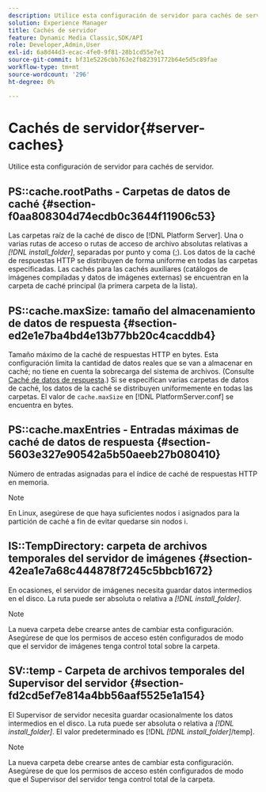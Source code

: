 ```yaml
---
description: Utilice esta configuración de servidor para cachés de servidor.
solution: Experience Manager
title: Cachés de servidor
feature: Dynamic Media Classic,SDK/API
role: Developer,Admin,User
exl-id: 6a8d44d3-ecac-4fe0-9f81-28b1cd55e7e1
source-git-commit: bf31e5226cbb763e2fb82391772b64e5d5c89fae
workflow-type: tm+mt
source-wordcount: '296'
ht-degree: 0%

---
```


# Cachés de servidor{#server-caches}

Utilice esta configuración de servidor para cachés de servidor.

## PS::cache.rootPaths - Carpetas de datos de caché {#section-f0aa808304d74ecdb0c3644f11906c53}

Las carpetas raíz de la caché de disco de [!DNL Platform Server]. Una o varias rutas de acceso o rutas de acceso de archivo absolutas relativas a *[!DNL install_folder]*, separadas por punto y coma (;). Los datos de la caché de respuestas HTTP se distribuyen de forma uniforme en todas las carpetas especificadas. Las cachés para las cachés auxiliares (catálogos de imágenes compiladas y datos de imágenes externas) se encuentran en la carpeta de caché principal (la primera carpeta de la lista).

## PS::cache.maxSize: tamaño del almacenamiento de datos de respuesta {#section-ed2e1e7ba4bd4e13b77bb20c4cacddb4}

Tamaño máximo de la caché de respuestas HTTP en bytes. Esta configuración limita la cantidad de datos reales que se van a almacenar en caché; no tiene en cuenta la sobrecarga del sistema de archivos. (Consulte [Caché de datos de respuesta](../../../../is-api/image-serving-api-ref/c-configuration-and-administration/c-data-caches/c-response-data-cache.md#concept-81ea996c242441f2a69f7e9d9b3a29ca).) Si se especifican varias carpetas de datos de caché, los datos de la caché se distribuyen uniformemente en todas las carpetas. El valor de `cache.maxSize` en [!DNL PlatformServer.conf] se encuentra en bytes.

## PS::cache.maxEntries - Entradas máximas de caché de datos de respuesta {#section-5603e327e90542a5b50aeeb27b080410}

Número de entradas asignadas para el índice de caché de respuestas HTTP en memoria.

>[!NOTE]
>
>En Linux, asegúrese de que haya suficientes nodos i asignados para la partición de caché a fin de evitar quedarse sin nodos i.

## IS::TempDirectory: carpeta de archivos temporales del servidor de imágenes {#section-42ea1e7a68c444878f7245c5bbcb1672}

En ocasiones, el servidor de imágenes necesita guardar datos intermedios en el disco. La ruta puede ser absoluta o relativa a *[!DNL install_folder]*.

>[!NOTE]
>
>La nueva carpeta debe crearse antes de cambiar esta configuración. Asegúrese de que los permisos de acceso estén configurados de modo que el servidor de imágenes tenga control total sobre la carpeta.

## SV::temp - Carpeta de archivos temporales del Supervisor del servidor {#section-fd2cd5ef7e814a4bb56aaf5525e1a154}

El Supervisor de servidor necesita guardar ocasionalmente los datos intermedios en el disco. La ruta puede ser absoluta o relativa a *[!DNL install_folder]*. El valor predeterminado es [!DNL *[!DNL install_folder]*/temp].

>[!NOTE]
>
>La nueva carpeta debe crearse antes de cambiar esta configuración. Asegúrese de que los permisos de acceso estén configurados de modo que el Supervisor del servidor tenga control total de la carpeta.
